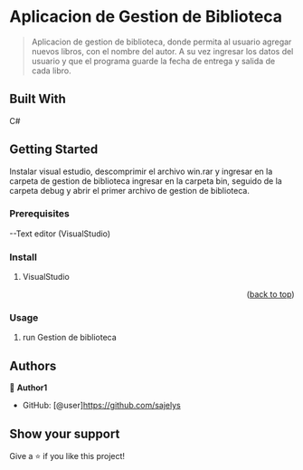 <a name="readme-top"></a>

# Aplicacion de Gestion de Biblioteca

> Aplicacion de gestion de biblioteca, donde permita al usuario agregar nuevos libros, con el nombre del autor.
> A su vez ingresar los datos del usuario y que el programa guarde la fecha de entrega y salida de cada libro.

## Built With

C#

## Getting Started

Instalar visual estudio, descomprimir el archivo win.rar y ingresar en la carpeta de gestion de biblioteca
ingresar en la carpeta bin, seguido de la carpeta debug y abrir el primer archivo de gestion de biblioteca.

### Prerequisites

--Text editor (VisualStudio)

### Install

1. VisualStudio

<p align="right">(<a href="#readme-top">back to top</a>)</p>

### Usage

1. run Gestion de biblioteca


## Authors

👤 **Author1**

- GitHub: [@user]https://github.com/sajelys

## Show your support

Give a ⭐️ if you like this project!


